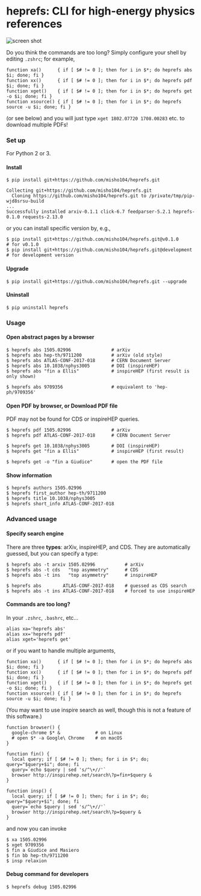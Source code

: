 heprefs: CLI for high-energy physics references
===============================================

![screen shot](https://user-images.githubusercontent.com/776101/36547606-8aa5d438-17ee-11e8-9ddb-64a5a4e7d2f5.gif)

Do you think the commands are too long? Simply configure your shell by editing  `.zshrc`; for example,

```:.zshrc
function xa()      { if [ $# != 0 ]; then for i in $*; do heprefs abs $i; done; fi }
function xx()      { if [ $# != 0 ]; then for i in $*; do heprefs pdf $i; done; fi }
function xget()    { if [ $# != 0 ]; then for i in $*; do heprefs get -o $i; done; fi }
function xsource() { if [ $# != 0 ]; then for i in $*; do heprefs source -u $i; done; fi }
```

(or see below) and you will just type `xget 1802.07720 1708.00283` etc. to download multiple PDFs!

### Set up

For Python 2 or 3.

#### Install

```console
$ pip install git+https://github.com/misho104/heprefs.git

Collecting git+https://github.com/misho104/heprefs.git
  Cloning https://github.com/misho104/heprefs.git to /private/tmp/pip-wjd8srsu-build
...
Successfully installed arxiv-0.1.1 click-6.7 feedparser-5.2.1 heprefs-0.1.0 requests-2.13.0
```

or you can install specific version by, e.g.,

```console
$ pip install git+https://github.com/misho104/heprefs.git@v0.1.0       # for v0.1.0
$ pip install git+https://github.com/misho104/heprefs.git@development  # for development version
```

#### Upgrade

```console
$ pip install git+https://github.com/misho104/heprefs.git --upgrade
```

#### Uninstall

```console
$ pip uninstall heprefs
```


### Usage

#### Open abstract pages by a browser

```console
$ heprefs abs 1505.02996               # arXiv
$ heprefs abs hep-th/9711200           # arXiv (old style)
$ heprefs abs ATLAS-CONF-2017-018      # CERN Document Server
$ heprefs abs 10.1038/nphys3005        # DOI (inspireHEP)
$ heprefs abs "fin a Ellis"            # inspireHEP (first result is only shown)

$ heprefs abs 9709356                  # equivalent to 'hep-ph/9709356'
```

#### Open PDF by browser, or Download PDF file

PDF may not be found for CDS or inspireHEP queries.

```console
$ heprefs pdf 1505.02996               # arXiv
$ heprefs pdf ATLAS-CONF-2017-018      # CERN Document Server

$ heprefs get 10.1038/nphys3005        # DOI (inspireHEP)
$ heprefs get "fin a Ellis"            # inspireHEP (first result)

$ heprefs get -o "fin a Giudice"       # open the PDF file
```

#### Show information

```console
$ heprefs authors 1505.02996
$ heprefs first_author hep-th/9711200
$ heprefs title 10.1038/nphys3005
$ heprefs short_info ATLAS-CONF-2017-018
```


### Advanced usage

#### Specify search engine

There are three **types**: arXiv, inspireHEP, and CDS. They are automatically guessed, but you can specify a type:

```console
$ heprefs abs -t arxiv 1505.02996           # arXiv
$ heprefs abs -t cds   "top asymmetry"      # CDS
$ heprefs abs -t ins   "top asymmetry"      # inspireHEP

$ heprefs abs        ATLAS-CONF-2017-018    # guessed as CDS search
$ heprefs abs -t ins ATLAS-CONF-2017-018    # forced to use inspireHEP
```

#### Commands are too long?

In your `.zshrc`, `.bashrc`, etc...

```:.zshrc
alias xa='heprefs abs'
alias xx='heprefs pdf'
alias xget='heprefs get'
```

or if you want to handle multiple arguments,

```:.zshrc
function xa()      { if [ $# != 0 ]; then for i in $*; do heprefs abs $i; done; fi }
function xx()      { if [ $# != 0 ]; then for i in $*; do heprefs pdf $i; done; fi }
function xget()    { if [ $# != 0 ]; then for i in $*; do heprefs get -o $i; done; fi }
function xsource() { if [ $# != 0 ]; then for i in $*; do heprefs source -u $i; done; fi }
```



(You may want to use inspire search as well, though this is not a feature of this software.)

```:.zshrc
function browser() {
  google-chrome $* &             # on Linux
  # open $* -a Google\ Chrome    # on macOS
}

function fin() {
  local query; if [ $# != 0 ]; then; for i in $*; do; query="$query+$i"; done; fi
  query=`echo $query | sed 's/^\+//'`
  browser http://inspirehep.net/search\?p=fin+$query &
}

function insp() {
  local query; if [ $# != 0 ]; then; for i in $*; do; query="$query+$i"; done; fi
  query=`echo $query | sed 's/^\+//'`
  browser http://inspirehep.net/search\?p=$query &
}
```

and now you can invoke

```console
$ xa 1505.02996
$ xget 9709356
$ fin a Giudice and Masiero
$ fin bb hep-th/9711200
$ insp relaxion
```


#### Debug command for developers

```console
$ heprefs debug 1505.02996
```
